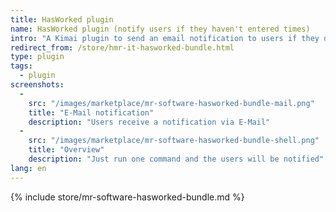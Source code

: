 ```yaml
---
title: HasWorked plugin
name: HasWorked plugin (notify users if they haven't entered times)
intro: "A Kimai plugin to send an email notification to users if they don't have any entries on the current day"
redirect_from: /store/hmr-it-hasworked-bundle.html
type: plugin
tags:
  - plugin
screenshots:
  - 
    src: "/images/marketplace/mr-software-hasworked-bundle-mail.png"
    title: "E-Mail notification" 
    description: "Users receive a notification via E-Mail" 
  - 
    src: "/images/marketplace/mr-software-hasworked-bundle-shell.png"
    title: "Overview"
    description: "Just run one command and the users will be notified"
lang: en
---
```


{% include store/mr-software-hasworked-bundle.md %}

